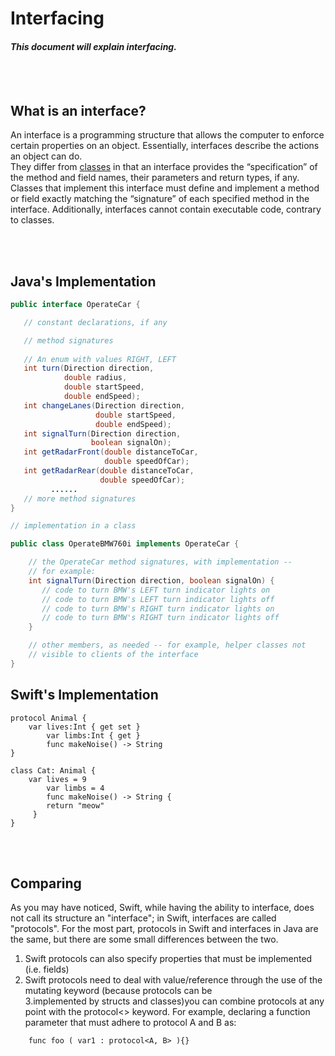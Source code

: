 # Interfacing
#### *This document will explain interfacing.* 

<br></br>
## What is an interface?
An interface is a programming structure that allows the computer to enforce certain properties on an object. Essentially, interfaces describe the actions an object can do.
<br>
They differ from [classes](https://github.com/mromerom/CS4330-FinalProject/blob/master/Topics/Classes/templateMDFile.md) in that an interface provides the “specification” of the method and field names, their parameters and return types, if any. Classes that implement this interface must define and implement a method or field exactly matching the “signature” of each specified method in the interface. Additionally, interfaces cannot contain executable code, contrary to classes.

<br></br>
## Java's Implementation
```java
public interface OperateCar {

   // constant declarations, if any

   // method signatures
   
   // An enum with values RIGHT, LEFT
   int turn(Direction direction,
            double radius,
            double startSpeed,
            double endSpeed);
   int changeLanes(Direction direction,
                   double startSpeed,
                   double endSpeed);
   int signalTurn(Direction direction,
                  boolean signalOn);
   int getRadarFront(double distanceToCar,
                     double speedOfCar);
   int getRadarRear(double distanceToCar,
                    double speedOfCar);
         ......
   // more method signatures
}

// implementation in a class

public class OperateBMW760i implements OperateCar {

    // the OperateCar method signatures, with implementation --
    // for example:
    int signalTurn(Direction direction, boolean signalOn) {
       // code to turn BMW's LEFT turn indicator lights on
       // code to turn BMW's LEFT turn indicator lights off
       // code to turn BMW's RIGHT turn indicator lights on
       // code to turn BMW's RIGHT turn indicator lights off
    }

    // other members, as needed -- for example, helper classes not 
    // visible to clients of the interface
}


```

## Swift's Implementation
```
protocol Animal {
	var lives:Int { get set }
      	var limbs:Int { get }
      	func makeNoise() -> String
}

class Cat: Animal {
	var lives = 9
     	var limbs = 4
     	func makeNoise() -> String {
        return "meow"
     }
}

```

<br></br>
## Comparing
As you may have noticed, Swift, while having the ability to interface, does not call its structure an "interface"; in Swift, interfaces are called "protocols". For the most part, protocols in Swift and interfaces in Java are the same, but there are some small differences between the two.

1. Swift protocols can also specify properties that must be implemented (i.e. fields)<br>
2. Swift protocols need to deal with value/reference through the use of the mutating keyword (because protocols can be <br> 3.implemented by structs and classes)you can combine protocols at any point with the protocol<> keyword. For example, declaring a function parameter that must adhere to protocol A and B as:
```
	func foo ( var1 : protocol<A, B> ){}
```
